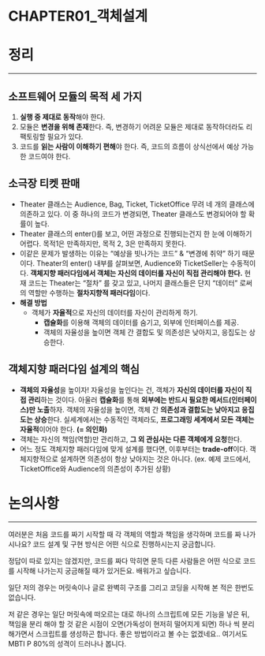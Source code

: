 # CHAPTER01_객체설계

# 정리

---

## 소프트웨어 모듈의 목적 세 가지

1. **실행 중 제대로 동작**해야 한다.
2. 모듈은 **변경을 위해 존재**한다. 즉, 변경하기 어려운 모듈은 제대로 동작하더라도 리팩토링할 필요가 있다.
3. 코드를 **읽는 사람이 이해하기 편해**야 한다. 즉, 코드의 흐름이 상식선에서 예상 가능한 코드여야 한다.

## **소극장 티켓 판매**

- Theater 클래스는 Audience, Bag, Ticket, TicketOffice 무려 네 개의 클래스에 의존하고 있다. 이 중 하나의 코드가 변경되면, Theater 클래스도 변경되어야 할 확률이 높다.
- Theater 클래스의 enter()를 보고, 어떤 과정으로 진행되는건지 한 눈에 이해하기 어렵다. 목적1은 만족하지만, 목적 2, 3은 만족하지 못한다.
- 이같은 문제가 발생하는 이유는 “예상을 빗나가는 코드” & “변경에 취약” 하기 때문이다. 
Theater의 enter() 내부를 살펴보면, Audience와 TicketSeller는 수동적이다. **객체지향 패러다임에서 객체는 자신의 데이터를 자신이 직접 관리해야 한다.** 현재 코드는 Theater는 “절차” 를 갖고 있고, 나머지 클래스들은 단지 “데이터” 로써의 역할만 수행하는 **절차지향적 패러다임**이다.
- **해결 방법**
    - 객체가 **자율적**으로 자신의 데이터를 자신이 관리하게 하기.
        - **캡슐화**를 이용해 객체의 데이터를 숨기고, 외부에 인터페이스를 제공.
        - 객체의 자율성을 높이면 객체 간 결합도 및 의존성은 낮아지고, 응집도는 상승한다.

## **객체지향 패러다임 설계의 핵심**

- **객체의 자율성**을 높이자! 자율성을 높인다는 건, 객체가 **자신의 데이터를 자신이 직접 관리**하는 것이다. 아울러 **캡슐화**를 통해 **외부에는 반드시 필요한 메서드(인터페이스)만 노출**하자. 객체의 자율성을 높이면, 객체 간 **의존성과 결합도는 낮아지고 응집도는 상승**한다. 실세계에서는 수동적인 객체라도, **프로그래밍 세계에서 모든 객체는 자율적**이어야 한다. **(= 의인화)**
- 객체는 자신의 책임(역할)만 관리하고, **그 외 관심사는 다른 객체에게 요청**한다.
- 어느 정도 객체지향 패러다임에 맞게 설계를 했다면, 이후부터는 **trade-off**이다. 객체지향적으로 설계하면 의존성이 항상 낮아지는 것은 아니다. (ex. 예제 코드에서, TicketOffice와 Audience의 의존성이 추가된 상황)

# 논의사항

---

여러분은 처음 코드를 짜기 시작할 때 각 객체의 역할과 책임을 생각하며 코드를 짜 나가시나요? 코드 설계 및 구현 방식은 어떤 식으로 진행하시는지 궁금합니다. 

정답이 따로 있지는 않겠지만, 코드를 짜다 막히면 문득 다른 사람들은 어떤 식으로 코드를 시작해 나가는지 궁금해질 때가 있거든요. 배워가고 싶습니다.

일단 저의 경우는 머릿속이나 글로 완벽히 구조를 그리고 코딩을 시작해 본 적은 한번도 없습니다.

저 같은 경우는 일단 머릿속에 떠오르는 대로 하나의 스크립트에 모든 기능을 넣은 뒤, 책임을 분리 해야 할 것 같은 시점이 오면(가독성이 현저히 떨어지게 되면) 하나 씩 분리해가면서 스크립트를 생성하곤 합니다. 좋은 방법이라고 볼 수는 없겠네요.. 여기서도 MBTI P 80%의 성격이 드러나나 봅니다.